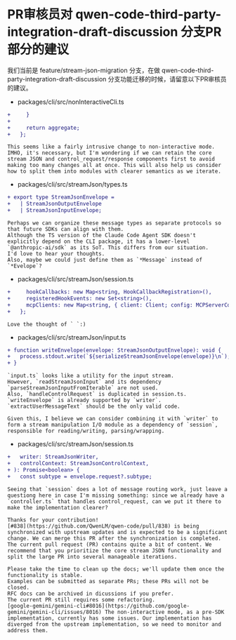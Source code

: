 # PR审核员对 qwen-code-third-party-integration-draft-discussion 分支PR部分的建议

我们当前是 feature/stream-json-migration 分支，在做 qwen-code-third-party-integration-draft-discussion 分支功能迁移的时候，请留意以下PR审核员的建议。

- packages/cli/src/nonInteractiveCli.ts

```diff
+     }
+ 
+     return aggregate;
+   };
```

```comment
This seems like a fairly intrusive change to non-interactive mode.
IMHO, it's necessary, but I'm wondering if we can retain the core stream JSON and control_request/response components first to avoid making too many changes all at once. This will also help us consider how to split them into modules with clearer semantics as we iterate.
```

- packages/cli/src/streamJson/types.ts
  
```diff
+ export type StreamJsonEnvelope =
+   | StreamJsonOutputEnvelope
+   | StreamJsonInputEnvelope;
```

```comment
Perhaps we can organize these message types as separate protocols so that future SDKs can align with them.
Although the TS version of the Claude Code Agent SDK doesn't explicitly depend on the CLI package, it has a lower-level `@anthropic-ai/sdk` as its SoT. This differs from our situation.
I'd love to hear your thoughts.
Also, maybe we could just define them as `*Message` instead of `*Evelope`?
```

- packages/cli/src/streamJson/session.ts

```diff
+     hookCallbacks: new Map<string, HookCallbackRegistration>(),
+     registeredHookEvents: new Set<string>(),
+     mcpClients: new Map<string, { client: Client; config: MCPServerConfig }>(),
+   };
```

```comment
Love the thought of ` `:)
```

- packages/cli/src/streamJson/input.ts

```diff
+ function writeEnvelope(envelope: StreamJsonOutputEnvelope): void {
+   process.stdout.write(`${serializeStreamJsonEnvelope(envelope)}\n`);
+ }
```

```comment
`input.ts` looks like a utility for the input stream.
However, `readStreamJsonInput` and its dependency `parseStreamJsonInputFromIterable` are not used.
Also, `handleControlRequest` is duplicated in session.ts.
`writeEnvelope` is already supported by `writer`.
`extractUserMessageText` should be the only valid code.

Given this, I believe we can consider combining it with `writer` to form a stream manipulation I/O module as a dependency of `session`, responsible for reading/writing, parsing/wrapping.
```

- packages/cli/src/streamJson/session.ts

```diff
+   writer: StreamJsonWriter,
+   controlContext: StreamJsonControlContext,
+ ): Promise<boolean> {
+   const subtype = envelope.request?.subtype;
```

```comment
Seeing that `session` does a lot of message routing work, just leave a questiong here in case I'm missing something: since we already have a `controller.ts` that handles control_request, can we put it there to make the implementation clearer?
```

```comment
Thanks for your contribution!
[#838](https://github.com/QwenLM/qwen-code/pull/838) is being synchronized with upstream updates and is expected to be a significant change. We can merge this PR after the synchronization is completed.
The current pull request (PR) contains quite a bit of content. We recommend that you prioritize the core stream JSON functionality and split the large PR into several manageable iterations.

Please take the time to clean up the docs; we'll update them once the functionality is stable.
Examples can be submitted as separate PRs; these PRs will not be closed.
RFC docs can be archived in dicussions if you prefer.
The current PR still requires some refactoring.
[google-gemini/gemini-cli#8016](https://github.com/google-gemini/gemini-cli/issues/8016) The non-interactive mode, as a pre-SDK implementation, currently has some issues. Our implementation has diverged from the upstream implementation, so we need to monitor and address them.
```

